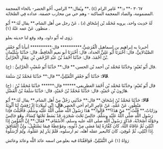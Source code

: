 ٣٠٦٧ -** د:** عَامِر الرام (٤) ،** ويُقال:** الرامي، أَخُو الخضر- بالخاء المعجمة المضمومة، والضاد المعجمة الساكنة - وهم حي من محارب خصفة، عداده فِي الصَّحَابَة.

لَهُ حَدِيث واحد، يرويه مُحَمَّد بْن إِسْحَاق (د) ، عَنْ رجل من أَهل الشام،** يقال لَهُ:** أَبُو منظور، عَنْ عمه عَنْهُ (١) .

رَوَى له أَبُو داود، وقد وقع لنا حديثه بعلو.

أخبرنا به إبراهيم بن إسماهيل الْقُرَشِيُّ،********** قال:********** أنبأنا أَبُو جَعْفَرٍ الصَّيْدَلانِيُّ، قال: أَخْبَرَنَا أَبُو عَلِيٍّ الحداد، قال: أَخْبَرَنَا أبو نعيم الْحَافِظُ، قال: حَدَّثَنَا سُلَيْمان بْنُ أَحْمَدَ، قال: حَدَّثَنَا أَحْمَدُ بْنُ عَبْدِ الرَّحْمَنِ بْنِ عِقَالٍ الْحَرَّانِيُّ.

(ح) : قال أَبُو نُعَيْمٍ: وحَدَّثَنَا مُحَمَّد بْن أحمد بْن الحسن،** قال:** حَدَّثَنَا أَبُو شُعَيْبٍ الْحَرَّانِيُّ.

**قَالا:** حَدَّثَنَا أَبُو جَعْفَرٍ النُّفَيْلِيُّ،** قال:** حَدَّثَنَا مُحَمَّدُ بْنُ سَلَمَةَ.

(ح) : قال أَبُو نُعَيْمٍ: وحَدَّثَنَا مُحَمَّد بْن أَحْمَدَ الغطريفي،****** قال:****** حَدَّثَنَا مُحَمَّدُ بْنُ هَارُونَ بْنِ حُمَيْدٍ، قال: حَدَّثَنَا مُحَمَّدُ بْنُ حُمَيْدٍ، قال: حَدَّثَنَا سَلَمَةُ بْنُ الْفَضْلِ.

**قَالا:** حَدَّثَنَا مُحَمَّدُ بْنُ إِسْحَاقَ،** قال:** حَدَّثَنِي رَجُلٌ مِنْ أَهل الشام،** يقال لَهُ:** أَبُو مَنْظُورٍ، عَنْ عَمِّهِ، عَنْ عَامِرٍ الرام أخي الخضر،**قال:** إِنِّي لَبِبِلادِنَا إِذْ رُفِعَتْ لَنَا أَلْوِيَةٌ ورَايَاتٌ،** قُلْتُ:** مَنْ هَذَا؟** قَالُوا:** هَذَا رَسُولُ اللَّه صَلَّى اللَّهُ عَلَيْه وسَلَّمَ، فَأَقْبَلْتُ فإذا رَسُول اللَّهِ صَلَّى اللَّهُ عَلَيْهِ وسَلَّمَ، جَالِسٌ تَحْتَ شَجَرَةٍ، قَدْ بَسَطَ تَحْتَهَا كِسَاءً، وهُوَ جَالِسٌ وحَوْلَهُ أَصْحَابُهُ، فَذَكَرَ رَسُولُ اللَّهِ صلى الله عليه وسلم، الأَسْقَامَ،** فَقَالَ:** إِنَّ الْمُؤْمِنَ إِذَا ابْتُلِيَ ثُمَّ عَافَاهُ اللَّهُ، كَانَ كَفَّارَةً لِمَا مَضَى مِنْ ذُنُوبِهِ، ومَوْعِظَةً فِيمَا يَسْتَقْبِلُ، وإِنَّ الْمُنَافِقَ إِذَا ابْتُلِي، ثُمَّ عُوفِيَ، كَانَ كالبعير عقله أهله، ثم ارسلوه، فَلَمْ يَدْرِ لِمَ عَقَلُوهُ، ولِمَ أَرْسَلُوهُ.

رَوَاهُ (١) عَنِ النُّفَيْلِيِّ، فَوَافَقْنَاهُ فيه بعلو.من اسمه عائذ اللَّه وعائذ وعائش